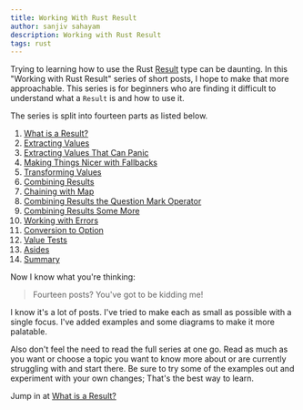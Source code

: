 ```yaml
---
title: Working With Rust Result
author: sanjiv sahayam
description: Working with Rust Result
tags: rust
---
```


Trying to learning how to use the Rust [Result](https://doc.rust-lang.org/std/result/enum.Result.html) type can be daunting. In this "Working with Rust Result" series of short posts, I hope to make that more approachable. This series is for beginners who are finding it difficult to understand what a `Result` is and how to use it.

The series is split into fourteen parts as listed below.

1. [What is a Result?](2024-01-24-working-with-rust-result-part-1.html)
1. [Extracting Values](2024-01-24-working-with-rust-result-part-2.html)
1. [Extracting Values That Can Panic](2024-01-24-working-with-rust-result-part-3.html)
1. [Making Things Nicer with Fallbacks](2024-01-24-working-with-rust-result-part-4.html)
1. [Transforming Values](2024-01-24-working-with-rust-result-part-5.html)
1. [Combining Results](2024-01-24-working-with-rust-result-part-6.html)
1. [Chaining with Map](2024-01-24-working-with-rust-result-part-7.html)
1. [Combining Results the Question Mark Operator](2024-01-24-working-with-rust-result-part-8.html)
1. [Combining Results Some More](2024-01-24-working-with-rust-result-part-9.html)
1. [Working with Errors](2024-01-24-working-with-rust-result-part-10.html)
1. [Conversion to Option](2024-01-24-working-with-rust-result-part-11.html)
1. [Value Tests](2024-01-24-working-with-rust-result-part-12.html)
1. [Asides](2024-01-24-working-with-rust-result-part-13.html)
1. [Summary](2024-01-24-working-with-rust-result-part-14.html)

Now I know what you're thinking:

> Fourteen posts? You've got to be kidding me!

I know it's a lot of posts. I've tried to make each as small as possible with a single focus. I've added examples and some diagrams to make it more palatable.

Also don't feel the need to read the full series at one go. Read as much as you want or choose a topic you want to know more about or are currently struggling with and start there. Be sure to try some of the examples out and experiment with your own changes; That's the best way to learn.


Jump in at [What is a Result?](2024-01-24-working-with-rust-result-part-1.html)

